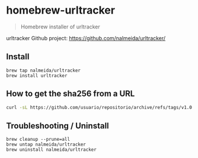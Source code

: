 # homebrew-urltracker

> Homebrew installer of urltracker

urltracker Github project: https://github.com/nalmeida/urltracker/

## Install

```
brew tap nalmeida/urltracker
brew install urltracker
```

## How to get the sha256 from a URL

```bash
curl -sL https://github.com/usuario/repositorio/archive/refs/tags/v1.0.0.tar.gz | sha256
```


## Troubleshooting / Uninstall

```
brew cleanup --prune=all
brew untap nalmeida/urltracker
brew uninstall nalmeida/urltracker
```